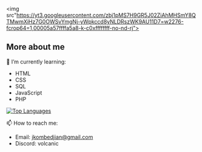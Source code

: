 <img src"https://yt3.googleusercontent.com/zbj1pMS7H9GR5J02ZiAhMHSmY8QTMwmXiHz7G0OWSvYmgNj-yWpkccd8yNLDRszWK9AU11D7=w2276-fcrop64=1,00005a57ffffa5a8-k-c0xffffffff-no-nd-rj"></img>

## More about me

🌱 I’m currently learning:
- HTML
- CSS
- SQL
- JavaScript
- PHP
<p>
<a href="https://github.com/anuraghazra/github-readme-stats">
<img src="https://github-readme-stats.vercel.app/api/top-langs/?username=volcanic-phoenix&layout=compact&theme=dracula&hide_border=true" alt="Top Languages">
</a>
</p>

📫 How to reach me:
- Email: jkombedjian@gmail.com
- Discord: volcanic
